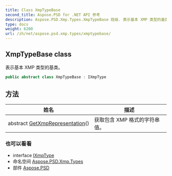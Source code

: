 ```yaml
---
title: Class XmpTypeBase
second_title: Aspose.PSD for .NET API 参考
description: Aspose.PSD.Xmp.Types.XmpTypeBase 班级. 表示基本 XMP 类型的基类
type: docs
weight: 6200
url: /zh/net/aspose.psd.xmp.types/xmptypebase/
---
```

## XmpTypeBase class

表示基本 XMP 类型的基类。

```csharp
public abstract class XmpTypeBase : IXmpType
```

## 方法

| 姓名 | 描述 |
| --- | --- |
| abstract [GetXmpRepresentation](../../aspose.psd.xmp.types/xmptypebase/getxmprepresentation/)() | 获取包含 XMP 格式的字符串值。 |

### 也可以看看

* interface [IXmpType](../ixmptype/)
* 命名空间 [Aspose.PSD.Xmp.Types](../../aspose.psd.xmp.types/)
* 部件 [Aspose.PSD](../../)


